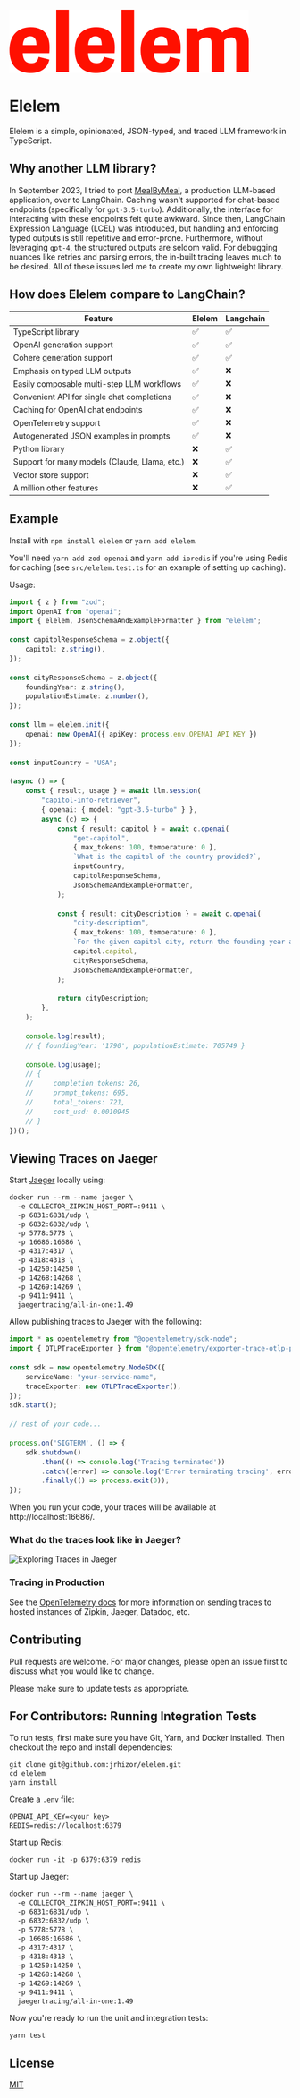 ![Elelem](images/elelem.png)

# Elelem
Elelem is a simple, opinionated, JSON-typed, and traced LLM framework in TypeScript.

## Why another LLM library?

In September 2023, I tried to port [MealByMeal](https://mealbymeal.com/), a production LLM-based application, over to LangChain. 
Caching wasn't supported for chat-based endpoints (specifically for `gpt-3.5-turbo`).
Additionally, the interface for interacting with these endpoints felt quite awkward.
Since then, LangChain Expression Language (LCEL) was introduced, but handling and enforcing typed outputs is still repetitive and error-prone. 
Furthermore, without leveraging `gpt-4`, the structured outputs are seldom valid. 
For debugging nuances like retries and parsing errors, the in-built tracing leaves much to be desired.
All of these issues led me to create my own lightweight library.

## How does Elelem compare to LangChain?

| Feature                                       | Elelem | Langchain |
|-----------------------------------------------|--------|-----------|
| TypeScript library                            | ✅      | ✅         |
| OpenAI generation support                     | ✅      | ✅         |
| Cohere generation support                     | ✅      | ✅         |
| Emphasis on typed LLM outputs                 | ✅      | ❌         |
| Easily composable multi-step LLM workflows    | ✅      | ❌         |
| Convenient API for single chat completions    | ✅      | ❌         |
| Caching for OpenAI chat endpoints             | ✅      | ❌         |
| OpenTelemetry support                         | ✅      | ❌         |
| Autogenerated JSON examples in prompts        | ✅      | ❌         |
| Python library                                | ❌      | ✅         |
| Support for many models (Claude, Llama, etc.) | ❌      | ✅         |
| Vector store support                          | ❌      | ✅         |
| A million other features                      | ❌      | ✅         |

## Example

Install with `npm install elelem` or `yarn add elelem`.

You'll need `yarn add zod openai` and `yarn add ioredis` if you're using Redis for caching (see `src/elelem.test.ts` for an example of setting up caching).

Usage:
```typescript
import { z } from "zod";
import OpenAI from "openai";
import { elelem, JsonSchemaAndExampleFormatter } from "elelem";

const capitolResponseSchema = z.object({
    capitol: z.string(),
});

const cityResponseSchema = z.object({
    foundingYear: z.string(),
    populationEstimate: z.number(),
});

const llm = elelem.init({
    openai: new OpenAI({ apiKey: process.env.OPENAI_API_KEY })
});

const inputCountry = "USA";

(async () => {
    const { result, usage } = await llm.session(
        "capitol-info-retriever",
        { openai: { model: "gpt-3.5-turbo" } },
        async (c) => {
            const { result: capitol } = await c.openai(
                "get-capitol",
                { max_tokens: 100, temperature: 0 },
                `What is the capitol of the country provided?`,
                inputCountry,
                capitolResponseSchema,
                JsonSchemaAndExampleFormatter,
            );

            const { result: cityDescription } = await c.openai(
                "city-description",
                { max_tokens: 100, temperature: 0 },
                `For the given capitol city, return the founding year and an estimate of the population of the city.`,
                capitol.capitol,
                cityResponseSchema,
                JsonSchemaAndExampleFormatter,
            );

            return cityDescription;
        },
    );

    console.log(result);
    // { foundingYear: '1790', populationEstimate: 705749 }

    console.log(usage);
    // {
    //     completion_tokens: 26,
    //     prompt_tokens: 695,
    //     total_tokens: 721,
    //     cost_usd: 0.0010945
    // }
})();
```

## Viewing Traces on Jaeger

Start [Jaeger](https://www.jaegertracing.io/) locally using:
```
docker run --rm --name jaeger \
  -e COLLECTOR_ZIPKIN_HOST_PORT=:9411 \
  -p 6831:6831/udp \
  -p 6832:6832/udp \
  -p 5778:5778 \
  -p 16686:16686 \
  -p 4317:4317 \
  -p 4318:4318 \
  -p 14250:14250 \
  -p 14268:14268 \
  -p 14269:14269 \
  -p 9411:9411 \
  jaegertracing/all-in-one:1.49
```

Allow publishing traces to Jaeger with the following:
```typescript
import * as opentelemetry from "@opentelemetry/sdk-node";
import { OTLPTraceExporter } from "@opentelemetry/exporter-trace-otlp-proto";

const sdk = new opentelemetry.NodeSDK({
    serviceName: "your-service-name",
    traceExporter: new OTLPTraceExporter(),
});
sdk.start();

// rest of your code...

process.on('SIGTERM', () => {
    sdk.shutdown()
        .then(() => console.log('Tracing terminated'))
        .catch((error) => console.log('Error terminating tracing', error))
        .finally(() => process.exit(0));
});
```

When you run your code, your traces will be available at http://localhost:16686/.

### What do the traces look like in Jaeger?

![Exploring Traces in Jaeger](https://i.imgur.com/1DGWd6O.gif)

### Tracing in Production

See the [OpenTelemetry docs](https://opentelemetry.io/docs/instrumentation/js/exporters/) for more information on sending traces to hosted instances of Zipkin, Jaeger, Datadog, etc.

## Contributing

Pull requests are welcome. For major changes, please open an issue first
to discuss what you would like to change.

Please make sure to update tests as appropriate.

## For Contributors: Running Integration Tests

To run tests, first make sure you have Git, Yarn, and Docker installed. Then checkout the repo and install dependencies:
```
git clone git@github.com:jrhizor/elelem.git
cd elelem
yarn install
```

Create a `.env` file:
```
OPENAI_API_KEY=<your key>
REDIS=redis://localhost:6379
```

Start up Redis:
```
docker run -it -p 6379:6379 redis
```

Start up Jaeger:
```
docker run --rm --name jaeger \
  -e COLLECTOR_ZIPKIN_HOST_PORT=:9411 \
  -p 6831:6831/udp \
  -p 6832:6832/udp \
  -p 5778:5778 \
  -p 16686:16686 \
  -p 4317:4317 \
  -p 4318:4318 \
  -p 14250:14250 \
  -p 14268:14268 \
  -p 14269:14269 \
  -p 9411:9411 \
  jaegertracing/all-in-one:1.49
```

Now you're ready to run the unit and integration tests:
```
yarn test
```

## License

[MIT](https://choosealicense.com/licenses/mit/)
